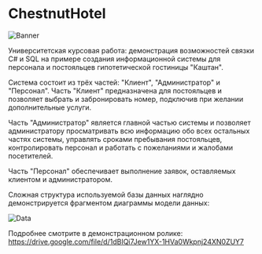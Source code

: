 # ChestnutHotel
![Banner](https://github.com/Naulex/ChestnutHotel/assets/148938265/08e06f6e-8ab3-48d2-90d2-2ed1152ee071)

Университетская курсовая работа: демонстрация возможностей связки С# и SQL на примере создания информационной системы для персонала и постояльцев гипотетической гостиницы "Каштан".

Система состоит из трёх частей: "Клиент", "Администратор" и "Персонал".
Часть "Клиент" предназначена для постояльцев и позволяет выбрать и забронировать номер, подключив при желании дополнительные услуги.

Часть "Администратор" является главной частью системы и позволяет администратору просматривать всю информацию обо всех остальных частях системы, управлять сроками пребывания постояльцев, контролировать персонал и работать с пожеланиями и жалобами посетителей.

Часть "Персонал" обеспечивает выполнение заявок, оставляемых клиентом и администратором.


Сложная структура используемой базы данных наглядно демонстрируется фрагментом диаграммы модели данных:

![Data](https://github.com/Naulex/ChestnutHotel/assets/148938265/a6095ac1-d759-4cd7-a83c-ca8d2042d00c)


Подробнее смотрите в демонстрационном ролике: https://drive.google.com/file/d/1dBIQi7Jew1YX-1HVa0Wkpnj24XN0ZUY7
